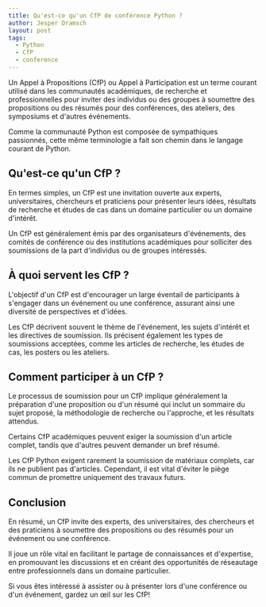 ```yaml
---
title: Qu'est-ce qu'un CfP de conférence Python ?
author: Jesper Dramsch
layout: post
tags:
  - Python
  - CfP
  - conference
---
```


Un Appel à Propositions (CfP) ou Appel à Participation est un terme courant utilisé dans les communautés académiques, de recherche et professionnelles pour inviter des individus ou des groupes à soumettre des propositions ou des résumés pour des conférences, des ateliers, des symposiums et d'autres événements.

Comme la communauté Python est composée de sympathiques passionnés, cette même terminologie a fait son chemin dans le langage courant de Python.

## Qu'est-ce qu'un CfP ?

En termes simples, un CfP est une invitation ouverte aux experts, universitaires, chercheurs et praticiens pour présenter leurs idées, résultats de recherche et études de cas dans un domaine particulier ou un domaine d'intérêt.

Un CfP est généralement émis par des organisateurs d'événements, des comités de conférence ou des institutions académiques pour solliciter des soumissions de la part d'individus ou de groupes intéressés.

## À quoi servent les CfP ?

L'objectif d'un CfP est d'encourager un large éventail de participants à s'engager dans un événement ou une conférence, assurant ainsi une diversité de perspectives et d'idées.

Les CfP décrivent souvent le thème de l'événement, les sujets d'intérêt et les directives de soumission. Ils précisent également les types de soumissions acceptées, comme les articles de recherche, les études de cas, les posters ou les ateliers.

## Comment participer à un CfP ?

Le processus de soumission pour un CfP implique généralement la préparation d'une proposition ou d'un résumé qui inclut un sommaire du sujet proposé, la méthodologie de recherche ou l'approche, et les résultats attendus.

Certains CfP académiques peuvent exiger la soumission d'un article complet, tandis que d'autres peuvent demander un bref résumé.

Les CfP Python exigent rarement la soumission de matériaux complets, car ils ne publient pas d'articles. Cependant, il est vital d'éviter le piège commun de promettre uniquement des travaux futurs.

## Conclusion

En résumé, un CfP invite des experts, des universitaires, des chercheurs et des praticiens à soumettre des propositions ou des résumés pour un événement ou une conférence.

Il joue un rôle vital en facilitant le partage de connaissances et d'expertise, en promouvant les discussions et en créant des opportunités de réseautage entre professionnels dans un domaine particulier.

Si vous êtes intéressé à assister ou à présenter lors d'une conférence ou d'un événement, gardez un œil sur les CfP!
